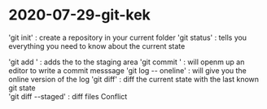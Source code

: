 # 2020-07-29-git-kek
'git init' : create a repository in your current folder
'git status' : tells you everything you need to know about the current state

'git add <path>' :  adds the <path> to the staging area
'git commit ' : will openm up an editor to write a commit messsage
'git log -- oneline' : will give you the online version of the log
'git diff' : diff the current state with the last known git state	
	'git diff --staged' : diff files 
	Conflict 
